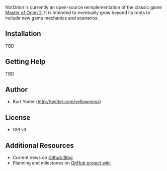 NotOrion is currently an open-source reimplementation of the classic game 
[Master of Orion 2](http://en.wikipedia.org/wiki/Master_of_Orion_II:_Battle_at_Antares). It is intended
to eventually grow beyond its roots to include new game mechanics and scenarios.

Installation
------------

TBD

Getting Help
------------

TBD

Author
------

* Kurt Yoder (http://twitter.com/yellowmoss)

License
-------

* GPLv3

Additional Resources
--------------------

* Current news on [Github Blog](http://greenmoss.github.com/NotOrion)
* Planning and milestones on [GitHub project wiki](https://github.com/greenmoss/NotOrion/wiki/Planning)
